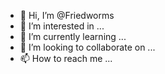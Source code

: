 - 👋 Hi, I’m @Friedworms
- 👀 I’m interested in ...
- 🌱 I’m currently learning ...
- 💞️ I’m looking to collaborate on ...
- 📫 How to reach me ...

<!---
Friedworms/Friedworms is a ✨ special ✨ repository because its `README.md` (this file) appears on your GitHub profile.
You can click the Preview link to take a look at your changes.
--->
